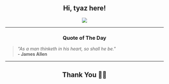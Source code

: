 <h2 align="center"> Hi, tyaz here!</h2>

<p align="center">
<a href="https://github.com/tyazx" alt="github streak"><img src="https://dvst-streak.herokuapp.com/?user=tyazx&theme=tokyonight&fire=DD472C"></a>
</p>

<hr>
<h3 align="center">Quote of The Day</h3>
<p align="center">
<blockquote>
<i>"As a man thinketh in his heart, so shall he be."</i>
<br>
<b>- James Allen</b>
</blockquote>
</p>


<hr>
<h2 align="center">Thank You 🙏🏼</h2>
